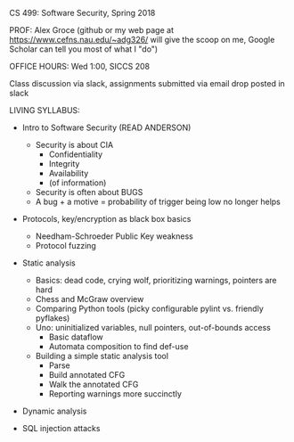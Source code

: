 CS 499: Software Security, Spring 2018

PROF: Alex Groce (github or my web page at https://www.cefns.nau.edu/~adg326/ will give the scoop on me, Google Scholar can tell you most of what I "do")

OFFICE HOURS:  Wed 1:00, SICCS 208

Class discussion via slack, assignments submitted via email drop posted in slack

LIVING SYLLABUS:

- Intro to Software Security (READ ANDERSON)
  - Security is about CIA
      - Confidentiality
      - Integrity
      - Availability
    - (of information)
  - Security is often about BUGS
  - A bug + a motive = probability of trigger being low no longer helps
- Protocols, key/encryption as black box basics
  - Needham-Schroeder Public Key weakness
  - Protocol fuzzing
- Static analysis
  - Basics: dead code, crying wolf, prioritizing warnings, pointers are hard
  - Chess and McGraw overview
  - Comparing Python tools (picky configurable pylint vs. friendly pyflakes)
  - Uno:  uninitialized variables, null pointers, out-of-bounds access
    - Basic dataflow
    - Automata composition to find def-use
  - Building a simple static analysis tool
    - Parse
    - Build annotated CFG
    - Walk the annotated CFG
    - Reporting warnings more succinctly

- Dynamic analysis
- SQL injection attacks
